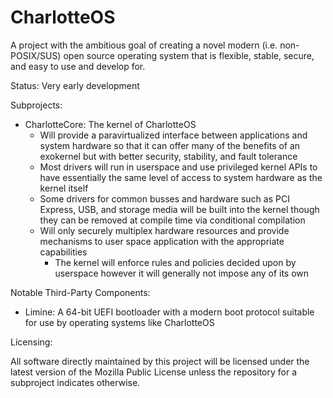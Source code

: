 # CharlotteOS

A project with the ambitious goal of creating a novel modern (i.e. non-POSIX/SUS) open source operating system that is flexible, stable, secure, and easy to use and develop for.

Status: Very early development

Subprojects:

- CharlotteCore: The kernel of CharlotteOS
  - Will provide a paravirtualized interface between applications and system hardware so that it can offer many of the benefits of an exokernel but with better security, stability, and fault tolerance
  - Most drivers will run in userspace and use privileged kernel APIs to have essentially the same level of access to system hardware as the kernel itself
  - Some drivers for common busses and hardware such as PCI Express, USB, and storage media will be built into the kernel though they can be removed at compile time via conditional compilation
  - Will only securely multiplex hardware resources and provide mechanisms to user space application with the appropriate capabilities
    - The kernel will enforce rules and policies decided upon by userspace however it will generally not impose any of its own

Notable Third-Party Components:

- Limine: A 64-bit UEFI bootloader with a modern boot protocol suitable for use by operating systems like CharlotteOS

Licensing: 

All software directly maintained by this project will be licensed under the latest version of the Mozilla Public License unless the repository for a subproject indicates otherwise.
